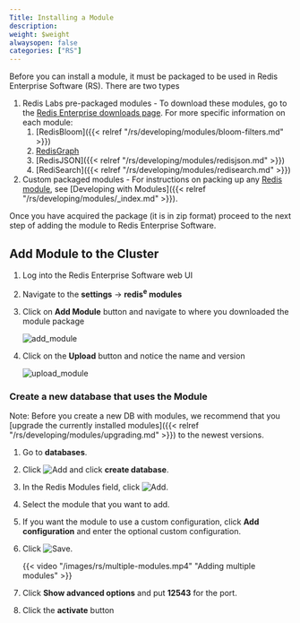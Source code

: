 ```yaml
---
Title: Installing a Module
description:
weight: $weight
alwaysopen: false
categories: ["RS"]
---
```

Before you can install a module, it must be packaged to be used in Redis
Enterprise Software (RS). There are two types

1. Redis Labs pre-packaged modules - To download these modules, go to
    the [Redis Enterprise downloads
    page](https://redislabs.com/redis-enterprise/software/downloads/#tabTwo). For more specific
    information on each module:
    1. [RedisBloom]({{< relref "/rs/developing/modules/bloom-filters.md" >}})
    1. [RedisGraph](https://oss.redislabs.com/redisgraph/#quickstart)
    1. [RedisJSON]({{< relref "/rs/developing/modules/redisjson.md" >}})
    1. [RediSearch]({{< relref "/rs/developing/modules/redisearch.md" >}})
1. Custom packaged modules - For instructions on packing up any [Redis module](https://redislabs.com/community/redis-modules-hub/),
    see [Developing with Modules]({{< relref "/rs/developing/modules/_index.md" >}}).

Once you have acquired the package (it is in zip format) proceed to
the next step of adding the module to Redis Enterprise Software.

## Add Module to the Cluster

1. Log into the Redis Enterprise Software web UI
1. Navigate to the **settings** -\> **redis<sup>e</sup> modules**
1. Click on **Add Module** button and navigate to where you downloaded
    the module package

    ![add_module](/images/rs/add_module.png?width=800&height=318)
1. Click on the **Upload** button and notice the name and version

    ![upload_module](/images/rs/upload_module.png?width=800&height=321)

### Create a new database that uses the Module

Note: Before you create a new DB with modules,
we recommend that you [upgrade the currently installed modules]({{< relref "/rs/developing/modules/upgrading.md" >}})
to the newest versions.

1. Go to **databases**.
1. Click ![Add](/images/rs/icon_add.png#no-click "Add") and click **create database**.
1. In the Redis Modules field, click ![Add](/images/rs/icon_add.png#no-click "Add").
1. Select the module that you want to add.
1. If you want the module to use a custom configuration,
click **Add configuration** and enter the optional custom configuration.
1. Click ![Save](/images/rs/icon_save.png#no-click "Save").

    {{< video "/images/rs/multiple-modules.mp4" "Adding multiple modules" >}}

1. Click **Show advanced options** and put **12543** for the port.
1. Click the **activate** button
